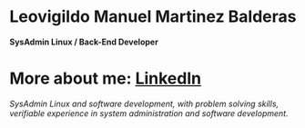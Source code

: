 # Leovigildo Manuel Martinez Balderas
**SysAdmin Linux / Back-End Developer**

# More about me: [Linkedln](https://www.linkedin.com/in/lmanuelmb "Linkedln")

 *SysAdmin Linux and software development, with problem solving skills, verifiable experience in system administration and software development.*